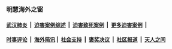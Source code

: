 
### 明慧海外之窗

####  [武汉肺炎](indexes/365.md?t=05080301) &nbsp;|&nbsp;  [迫害案例综述](indexes/328.md?t=05080301) &nbsp;|&nbsp; [迫害致死案例](indexes/277.md?t=05080301)  &nbsp;|&nbsp; [更多迫害案例](indexes/81.md?t=05080301)  &nbsp;|&nbsp; 
####  [时事评论](indexes/19.md?t=05080301) &nbsp;|&nbsp; [海外简讯](indexes/245.md?t=05080301)&nbsp;|&nbsp;  [社会支持](indexes/140.md?t=05080301) &nbsp;|&nbsp; [褒奖决议](indexes/282.md?t=05080301) &nbsp;|&nbsp; [社区报道](indexes/91.md?t=05080301)  &nbsp;|&nbsp; [天人之间](indexes/78.md?t=05080301) 

